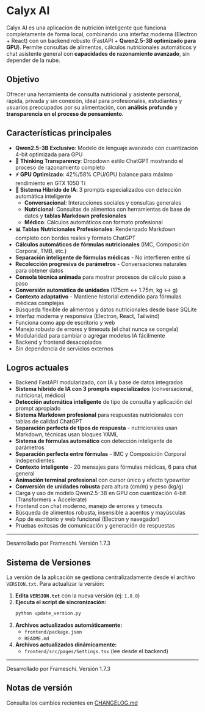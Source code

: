 
# Calyx AI

Calyx AI es una aplicación de nutrición inteligente que funciona completamente de forma local, combinando una interfaz moderna (Electron + React) con un backend robusto (FastAPI + **Qwen2.5-3B optimizado para GPU**). Permite consultas de alimentos, cálculos nutricionales automáticos y chat asistente general con **capacidades de razonamiento avanzado**, sin depender de la nube.

## Objetivo
Ofrecer una herramienta de consulta nutricional y asistente personal, rápida, privada y sin conexión, ideal para profesionales, estudiantes y usuarios preocupados por su alimentación, con **análisis profundo** y **transparencia en el proceso de pensamiento**.

## Características principales
- **Qwen2.5-3B Exclusivo**: Modelo de lenguaje avanzado con cuantización 4-bit optimizada para GPU
- **🧠 Thinking Transparency**: Dropdown estilo ChatGPT mostrando el proceso de razonamiento completo
- **⚡ GPU Optimizado**: 42%/58% CPU/GPU balance para máximo rendimiento en GTX 1050 Ti
- **🤖 Sistema Híbrido de IA**: 3 prompts especializados con detección automática inteligente
  - **Conversacional**: Interacciones sociales y consultas generales
  - **Nutricional**: Consultas de alimentos con herramientas de base de datos y **tablas Markdown profesionales**
  - **Médico**: Cálculos automáticos con formato profesional
- **📊 Tablas Nutricionales Profesionales**: Renderizado Markdown completo con bordes reales y formato ChatGPT
- **Cálculos automáticos de fórmulas nutricionales** (IMC, Composición Corporal, TMB, etc.)
- **Separación inteligente de fórmulas médicas** - No interfieren entre sí
- **Recolección progresiva de parámetros** - Conversaciones naturales para obtener datos
- **Consola técnica animada** para mostrar procesos de cálculo paso a paso
- **Conversión automática de unidades** (175cm ↔ 1.75m, kg ↔ g)
- **Contexto adaptativo** - Mantiene historial extendido para fórmulas médicas complejas
- Búsqueda flexible de alimentos y datos nutricionales desde base SQLite
- Interfaz moderna y responsiva (Electron, React, Tailwind)
- Funciona como app de escritorio y web
- Manejo robusto de errores y timeouts (el chat nunca se congela)
- Modularidad para cambiar o agregar modelos IA fácilmente
- Backend y frontend desacoplados
- Sin dependencia de servicios externos

## Logros actuales
- Backend FastAPI modularizado, con IA y base de datos integrados
- **Sistema híbrido de IA con 3 prompts especializados** (conversacional, nutricional, médico)
- **Detección automática inteligente** de tipo de consulta y aplicación del prompt apropiado
- **Sistema Markdown profesional** para respuestas nutricionales con tablas de calidad ChatGPT
- **Separación perfecta de tipos de respuesta** - nutricionales usan Markdown, técnicas usan bloques YAML
- **Sistema de fórmulas automático** con detección inteligente de parámetros
- **Separación perfecta entre fórmulas** - IMC y Composición Corporal independientes
- **Contexto inteligente** - 20 mensajes para fórmulas médicas, 6 para chat general
- **Animación terminal profesional** con cursor único y efecto typewriter
- **Conversión de unidades robusta** para altura (cm/m) y peso (kg/g)
- Carga y uso de modelo Qwen2.5-3B en GPU con cuantización 4-bit (Transformers + Accelerate)
- Frontend con chat moderno, manejo de errores y timeouts
- Búsqueda de alimentos robusta, insensible a acentos y mayúsculas
- App de escritorio y web funcional (Electron y navegador)
- Pruebas exitosas de comunicación y generación de respuestas

---
Desarrollado por Frameschi. Versión 1.7.3

## Sistema de Versiones

La versión de la aplicación se gestiona centralizadamente desde el archivo `VERSION.txt`. Para actualizar la versión:

1. **Edita `VERSION.txt`** con la nueva versión (ej: `1.8.0`)
2. **Ejecuta el script de sincronización:**
   ```bash
   python update_version.py
   ```
3. **Archivos actualizados automáticamente:**
   - `frontend/package.json`
   - `README.md`
4. **Archivos actualizados dinámicamente:**
   - `frontend/src/pages/Settings.tsx` (lee desde el backend)

---
Desarrollado por Frameschi. Versión 1.7.3

## Notas de versión
Consulta los cambios recientes en [CHANGELOG.md](./CHANGELOG.md)
